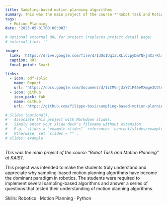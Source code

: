 ```yaml
---
title: Sampling-based motion planning algorithms
summary: This was the main project of the course *"Robot Task and Motion Planning"* at KAIST. This project was intended to make the students truly understand and appreciate why sampling-based motion planning algorithms have become the dominant paradigm in robotics. The students were required to implement several sampling-based algorithms and answer a series of questions that tested their understanding of motion planning algorithms.
tags:
  - Motion Planning
date: '2023-05-01T00:00:00Z'

# Optional external URL for project (replaces project detail page).
# external_link: ''

image:
  link: 'https://drive.google.com/file/d/1dOsIUqIaLRLlCcpyDmYNkjnXz-RlrTMI/view'
  caption: RRT
  focal_point: Smart

links:
  - icon: pdf-solid
    name: Report
    url: 'https://docs.google.com/document/d/1iIMVnj3xY7iP46eMXmge3UJtcoLJc9_1y0XWvUjkjMI/view'
  - icon: github
    icon_pack: fab
    name: GitHub
    url: 'https://github.com/filippo-bosi/sampling-based-motion-planning'

# Slides (optional).
#   Associate this project with Markdown slides.
#   Simply enter your slide deck's filename without extension.
#   E.g. `slides = "example-slides"` references `content/slides/example-slides.md`.
#   Otherwise, set `slides = ""`.
# slides: example
---
```


*This was the main project of the course "Robot Task and Motion Planning" at KAIST.*

This project was intended to make the students truly understand and appreciate why sampling-based motion planning algorithms have become the dominant paradigm in robotics. The students were required to implement several sampling-based algorithms and answer a series of questions that tested their understanding of motion planning algorithms.

Skills: Robotics · Motion Planning · Python